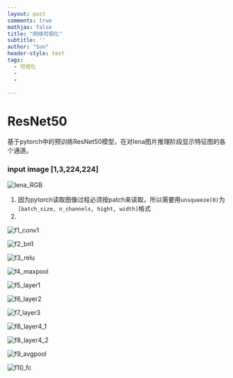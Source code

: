```yaml
---
layout: post
comments: true
mathjax: false
title: "网络可视化"
subtitle: ''
author: "Sun"
header-style: text
tags:
  - 可视化
  - 
  - 

---
```


# ResNet50

基于pytorch中的预训练ResNet50模型，在对lena图片推理阶段显示特征图的各个通道。



### input image [1,3,224,224]

![lena_RGB](/img/in-post/20_07/lena_RGB.jpeg)

1. 因为pytorch读取图像过程必须按patch来读取，所以需要用`unsqueeze(0)`为`[batch_size, n_channels, hight, width]`格式
2. 





















![f1_conv1](/img/in-post/20_07/f1_conv1.png)

![f2_bn1](/img/in-post/20_07/f2_bn1.png)

![f3_relu](/img/in-post/20_07/f3_relu.png)

![f4_maxpool](/img/in-post/20_07/f4_maxpool.png)

![f5_layer1](/img/in-post/20_07/f5_layer1.png)

![f6_layer2](/img/in-post/20_07/f6_layer2.png)

![f7_layer3](/img/in-post/20_07/f7_layer3.png)

![f8_layer4_1](/img/in-post/20_07/f8_layer4_1.png)

![f8_layer4_2](/img/in-post/20_07/f8_layer4_2.png)

![f9_avgpool](/img/in-post/20_07/f9_avgpool.png)

![f10_fc](/img/in-post/20_07/f10_fc.png)
